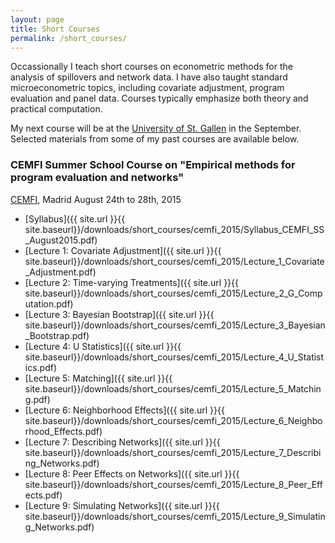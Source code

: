 ```yaml
---
layout: page
title: Short Courses
permalink: /short_courses/
---
```

Occassionally I teach short courses on econometric methods for the analysis of spillovers and network data. I have also taught standard microeconometric topics, including covariate adjustment, program evaluation and panel data. Courses typically emphasize both theory and practical computation.

My next course will be at the [University of St. Gallen](http://www.unisg.ch/) in the September. Selected materials from some of my past courses are available below.

### CEMFI Summer School Course on "Empirical methods for program evaluation and networks"
[CEMFI](http://www.cemfi.es/), Madrid August 24th to 28th, 2015

* [Syllabus]({{ site.url }}{{ site.baseurl}}/downloads/short_courses/cemfi_2015/Syllabus_CEMFI_SS_August2015.pdf)
* [Lecture 1: Covariate Adjustment]({{ site.url }}{{ site.baseurl}}/downloads/short_courses/cemfi_2015/Lecture_1_Covariate_Adjustment.pdf)
* [Lecture 2: Time-varying Treatments]({{ site.url }}{{ site.baseurl}}/downloads/short_courses/cemfi_2015/Lecture_2_G_Computation.pdf)
* [Lecture 3: Bayesian Bootstrap]({{ site.url }}{{ site.baseurl}}/downloads/short_courses/cemfi_2015/Lecture_3_Bayesian_Bootstrap.pdf)
* [Lecture 4: U Statistics]({{ site.url }}{{ site.baseurl}}/downloads/short_courses/cemfi_2015/Lecture_4_U_Statistics.pdf)
* [Lecture 5: Matching]({{ site.url }}{{ site.baseurl}}/downloads/short_courses/cemfi_2015/Lecture_5_Matching.pdf)
* [Lecture 6: Neighborhood Effects]({{ site.url }}{{ site.baseurl}}/downloads/short_courses/cemfi_2015/Lecture_6_Neighborhood_Effects.pdf)
* [Lecture 7: Describing Networks]({{ site.url }}{{ site.baseurl}}/downloads/short_courses/cemfi_2015/Lecture_7_Describing_Networks.pdf)
* [Lecture 8: Peer Effects on Networks]({{ site.url }}{{ site.baseurl}}/downloads/short_courses/cemfi_2015/Lecture_8_Peer_Effects.pdf)
* [Lecture 9: Simulating Networks]({{ site.url }}{{ site.baseurl}}/downloads/short_courses/cemfi_2015/Lecture_9_Simulating_Networks.pdf)


